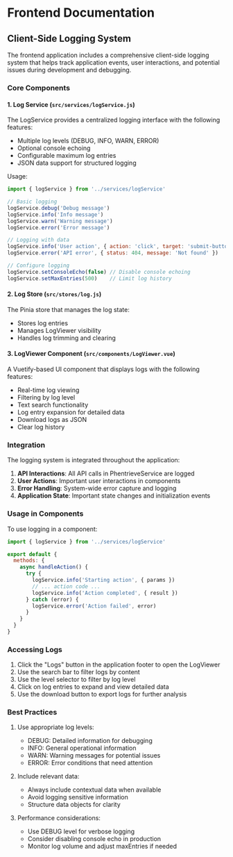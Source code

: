 # Frontend Documentation

## Client-Side Logging System

The frontend application includes a comprehensive client-side logging system that helps track application events, user interactions, and potential issues during development and debugging.

### Core Components

#### 1. Log Service (`src/services/logService.js`)

The LogService provides a centralized logging interface with the following features:

- Multiple log levels (DEBUG, INFO, WARN, ERROR)
- Optional console echoing
- Configurable maximum log entries
- JSON data support for structured logging

Usage:

```javascript
import { logService } from '../services/logService'

// Basic logging
logService.debug('Debug message')
logService.info('Info message')
logService.warn('Warning message')
logService.error('Error message')

// Logging with data
logService.info('User action', { action: 'click', target: 'submit-button' })
logService.error('API error', { status: 404, message: 'Not found' })

// Configure logging
logService.setConsoleEcho(false) // Disable console echoing
logService.setMaxEntries(500)    // Limit log history
```

#### 2. Log Store (`src/stores/log.js`)

The Pinia store that manages the log state:

- Stores log entries
- Manages LogViewer visibility
- Handles log trimming and clearing

#### 3. LogViewer Component (`src/components/LogViewer.vue`)

A Vuetify-based UI component that displays logs with the following features:

- Real-time log viewing
- Filtering by log level
- Text search functionality
- Log entry expansion for detailed data
- Download logs as JSON
- Clear log history

### Integration

The logging system is integrated throughout the application:

1. **API Interactions**: All API calls in PhentrieveService are logged
2. **User Actions**: Important user interactions in components
3. **Error Handling**: System-wide error capture and logging
4. **Application State**: Important state changes and initialization events

### Usage in Components

To use logging in a component:

```javascript
import { logService } from '../services/logService'

export default {
  methods: {
    async handleAction() {
      try {
        logService.info('Starting action', { params })
        // ... action code ...
        logService.info('Action completed', { result })
      } catch (error) {
        logService.error('Action failed', error)
      }
    }
  }
}
```

### Accessing Logs

1. Click the "Logs" button in the application footer to open the LogViewer
2. Use the search bar to filter logs by content
3. Use the level selector to filter by log level
4. Click on log entries to expand and view detailed data
5. Use the download button to export logs for further analysis

### Best Practices

1. Use appropriate log levels:
   - DEBUG: Detailed information for debugging
   - INFO: General operational information
   - WARN: Warning messages for potential issues
   - ERROR: Error conditions that need attention

2. Include relevant data:
   - Always include contextual data when available
   - Avoid logging sensitive information
   - Structure data objects for clarity

3. Performance considerations:
   - Use DEBUG level for verbose logging
   - Consider disabling console echo in production
   - Monitor log volume and adjust maxEntries if needed
